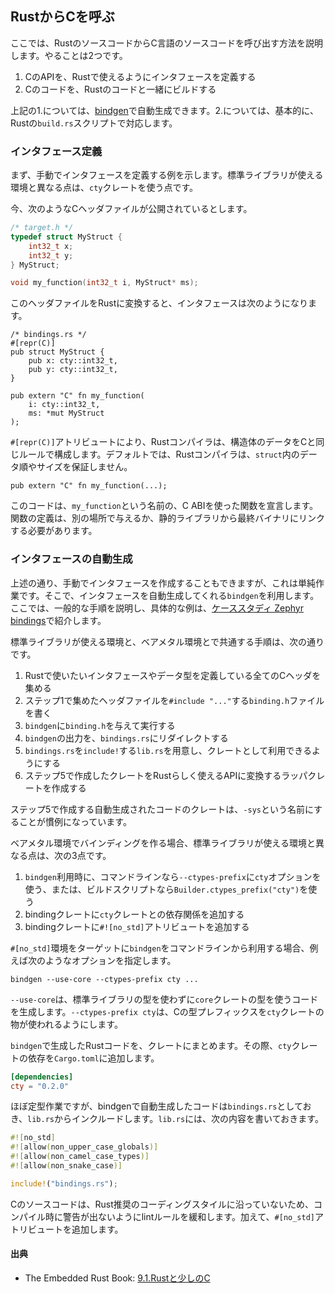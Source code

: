 ## RustからCを呼ぶ

ここでは、RustのソースコードからC言語のソースコードを呼び出す方法を説明します。やることは2つです。

1. CのAPIを、Rustで使えるようにインタフェースを定義する
2. Cのコードを、Rustのコードと一緒にビルドする

上記の1.については、[bindgen]で自動生成できます。2.については、基本的に、Rustの`build.rs`スクリプトで対応します。

[bindgen]: https://github.com/rust-lang/rust-bindgen

### インタフェース定義

まず、手動でインタフェースを定義する例を示します。標準ライブラリが使える環境と異なる点は、`cty`クレートを使う点です。

今、次のようなCヘッダファイルが公開されているとします。

```c
/* target.h */
typedef struct MyStruct {
    int32_t x;
    int32_t y;
} MyStruct;

void my_function(int32_t i, MyStruct* ms);
```

このヘッダファイルをRustに変換すると、インタフェースは次のようになります。

```rust,ignore
/* bindings.rs */
#[repr(C)]
pub struct MyStruct {
    pub x: cty::int32_t,
    pub y: cty::int32_t,
}

pub extern "C" fn my_function(
    i: cty::int32_t,
    ms: *mut MyStruct
);
```

`#[repr(C)]`アトリビュートにより、Rustコンパイラは、構造体のデータをCと同じルールで構成します。デフォルトでは、Rustコンパイラは、`struct`内のデータ順やサイズを保証しません。

```rust,ignore
pub extern "C" fn my_function(...);
```

このコードは、`my_function`という名前の、C ABIを使った関数を宣言します。関数の定義は、別の場所で与えるか、静的ライブラリから最終バイナリにリンクする必要があります。

### インタフェースの自動生成

上述の通り、手動でインタフェースを作成することもできますが、これは単純作業です。そこで、インタフェースを自動生成してくれる`bindgen`を利用します。ここでは、一般的な手順を説明し、具体的な例は、[ケーススタディ Zephyr bindings]で紹介します。

[ケーススタディ Zephyr bindings]: ./zephyr-bindings.md

標準ライブラリが使える環境と、ベアメタル環境とで共通する手順は、次の通りです。

1. Rustで使いたいインタフェースやデータ型を定義している全てのCヘッダを集める
2. ステップ1で集めたヘッダファイルを`#include "..."`する`binding.h`ファイルを書く
3. `bindgen`に`binding.h`を与えて実行する
4. `bindgen`の出力を、`bindings.rs`にリダイレクトする
5. `bindings.rs`を`include!`する`lib.rs`を用意し、クレートとして利用できるようにする
6. ステップ5で作成したクレートをRustらしく使えるAPIに変換するラッパクレートを作成する

ステップ5で作成する自動生成されたコードのクレートは、`-sys`という名前にすることが慣例になっています。

ベアメタル環境でバインディングを作る場合、標準ライブラリが使える環境と異なる点は、次の3点です。

1. `bindgen`利用時に、コマンドラインなら`--ctypes-prefix`に`cty`オプションを使う、または、ビルドスクリプトなら`Builder.ctypes_prefix("cty")`を使う
2. bindingクレートに`cty`クレートとの依存関係を追加する
3. bindingクレートに`#![no_std]`アトリビュートを追加する

`#[no_std]`環境をターゲットに`bindgen`をコマンドラインから利用する場合、例えば次のようなオプションを指定します。

```
bindgen --use-core --ctypes-prefix cty ...
```

`--use-core`は、標準ライブラリの型を使わずに`core`クレートの型を使うコードを生成します。`--ctypes-prefix cty`は、Cの型プレフィックスを`cty`クレートの物が使われるようにします。

`bindgen`で生成したRustコードを、クレートにまとめます。その際、`cty`クレートの依存を`Cargo.toml`に追加します。

```toml
[dependencies]
cty = "0.2.0"
```

ほぼ定型作業ですが、bindgenで自動生成したコードは`bindings.rs`としておき、`lib.rs`からインクルードします。`lib.rs`には、次の内容を書いておきます。

```rust
#![no_std]
#![allow(non_upper_case_globals)]
#![allow(non_camel_case_types)]
#![allow(non_snake_case)]

include!("bindings.rs");
```

Cのソースコードは、Rust推奨のコーディングスタイルに沿っていないため、コンパイル時に警告が出ないようにlintルールを緩和します。加えて、`#[no_std]`アトリビュートを追加します。

#### 出典

- The Embedded Rust Book: [9.1.Rustと少しのC]

[9.1.Rustと少しのC]: https://tomoyuki-nakabayashi.github.io/book/interoperability/c-with-rust.html